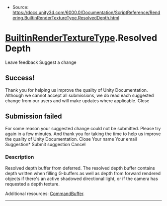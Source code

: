 * Source: https://docs.unity3d.com/6000.0/Documentation/ScriptReference/Rendering.BuiltinRenderTextureType.ResolvedDepth.html

#  [BuiltinRenderTextureType](https://docs.unity3d.com/6000.0/Documentation/ScriptReference/Rendering.BuiltinRenderTextureType.html).ResolvedDepth
Leave feedback
Suggest a change
## Success!
Thank you for helping us improve the quality of Unity Documentation. Although we cannot accept all submissions, we do read each suggested change from our users and will make updates where applicable.
Close
## Submission failed
For some reason your suggested change could not be submitted. Please <a>try again</a> in a few minutes. And thank you for taking the time to help us improve the quality of Unity Documentation.
Close
Your name Your email Suggestion* Submit suggestion
Cancel
### Description
Resolved depth buffer from deferred.
The resolved depth buffer contains depth written when filling G-buffers as well as depth from forward rendered objects if there's an active shadowed directional light, or if the camera has requested a depth texture.  
  
Additional resources: [CommandBuffer](https://docs.unity3d.com/6000.0/Documentation/ScriptReference/Rendering.CommandBuffer.html).
* * *

